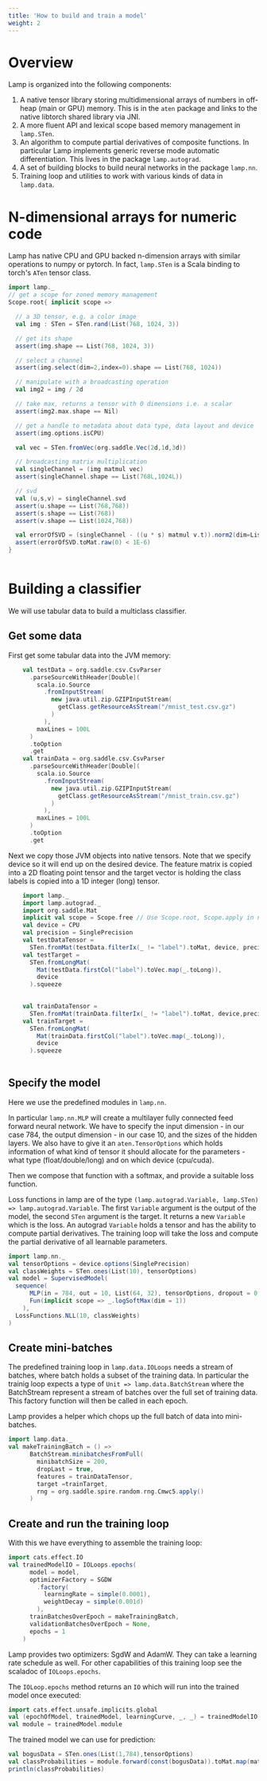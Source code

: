 ```yaml
---
title: 'How to build and train a model'
weight: 2
---
```


# Overview

Lamp is organized into the following components:

1. A native tensor library storing multidimensional arrays of numbers in off-heap (main or GPU) memory. This is in the `aten` package and links to the native libtorch shared library via JNI. 
2. A more fluent API and lexical scope based memory management in `lamp.STen`. 
3. An algorithm to compute partial derivatives of composite functions. In particular Lamp implements generic reverse mode automatic differentiation. This lives in the package `lamp.autograd`.
5. A set of building blocks to build neural networks in the package `lamp.nn`.
6. Training loop and utilities to work with various kinds of data in `lamp.data`.

# N-dimensional arrays for numeric code

Lamp has native CPU and GPU backed n-dimension arrays with similar operations to numpy or pytorch. 
In fact, `lamp.STen` is a Scala binding to torch's `ATen` tensor class.

```scala mdoc 
import lamp._
// get a scope for zoned memory management
Scope.root{ implicit scope =>

  // a 3D tensor, e.g. a color image
  val img : STen = STen.rand(List(768, 1024, 3))

  // get its shape
  assert(img.shape == List(768, 1024, 3))

  // select a channel
  assert(img.select(dim=2,index=0).shape == List(768, 1024))

  // manipulate with a broadcasting operation
  val img2 = img / 2d

  // take max, returns a tensor with 0 dimensions i.e. a scalar
  assert(img2.max.shape == Nil)

  // get a handle to metadata about data type, data layout and device
  assert(img.options.isCPU)

  val vec = STen.fromVec(org.saddle.Vec(2d,1d,3d))

  // broadcasting matrix multiplication
  val singleChannel = (img matmul vec)
  assert(singleChannel.shape == List(768L,1024L))

  // svd
  val (u,s,v) = singleChannel.svd
  assert(u.shape == List(768,768))
  assert(s.shape == List(768))
  assert(v.shape == List(1024,768))

  val errorOfSVD = (singleChannel - ((u * s) matmul v.t)).norm2(dim=List(0,1), keepDim=false)
  assert(errorOfSVD.toMat.raw(0) < 1E-6)
} 



```

# Building a classifier

We will use tabular data to build a multiclass classifier.

## Get some data

First get some tabular data into the JVM memory:

```scala mdoc:reset
    val testData = org.saddle.csv.CsvParser
      .parseSourceWithHeader[Double](
        scala.io.Source
          .fromInputStream(
            new java.util.zip.GZIPInputStream(
              getClass.getResourceAsStream("/mnist_test.csv.gz")
            )
          ),
        maxLines = 100L
      )
      .toOption
      .get
    val trainData = org.saddle.csv.CsvParser
      .parseSourceWithHeader[Double](
        scala.io.Source
          .fromInputStream(
            new java.util.zip.GZIPInputStream(
              getClass.getResourceAsStream("/mnist_train.csv.gz")
            )
          ),
        maxLines = 100L
      )
      .toOption
      .get
```

Next we copy those JVM objects into native tensors. Note that we specify device so it will end up on the desired device.
The feature matrix is copied into a 2D floating point tensor and the target vector is holding the class labels is copied into a 1D integer (long) tensor.
```scala mdoc
    import lamp._
    import lamp.autograd._
    import org.saddle.Mat
    implicit val scope = Scope.free // Use Scope.root, Scope.apply in non-doc code
    val device = CPU
    val precision = SinglePrecision
    val testDataTensor =
      STen.fromMat(testData.filterIx(_ != "label").toMat, device, precision)
    val testTarget = 
      STen.fromLongMat(
        Mat(testData.firstCol("label").toVec.map(_.toLong)),
        device
      ).squeeze
    

    val trainDataTensor =
      STen.fromMat(trainData.filterIx(_ != "label").toMat, device,precision)
    val trainTarget = 
      STen.fromLongMat(
        Mat(trainData.firstCol("label").toVec.map(_.toLong)),
        device
      ).squeeze
    
```

## Specify the model

Here we use the predefined modules in `lamp.nn`. 

In particular `lamp.nn.MLP` will create a multilayer
fully connected feed forward neural network. We have to specify the input dimension - in our case 784,
the output dimension - in our case 10, and the sizes of the hidden layers. 
We also have to give it an `aten.TensorOptions` which holds information of what kind of tensor it should allocate for the parameters - what type (float/double/long) and on which device (cpu/cuda).

Then we compose that function with a softmax, and provide a suitable loss function. 

Loss functions in lamp are of the type `(lamp.autograd.Variable, lamp.STen) => lamp.autograd.Variable`. The first `Variable` argument is the output of the model, the second `STen` argument is the target. It returns a new `Variable` which is the loss. An autograd `Variable` holds a tensor and has the ability to compute partial derivatives. The training loop will take the loss and compute the partial derivative of all learnable parameters.



```scala mdoc
import lamp.nn._
val tensorOptions = device.options(SinglePrecision)
val classWeights = STen.ones(List(10), tensorOptions)
val model = SupervisedModel(
  sequence(
      MLP(in = 784, out = 10, List(64, 32), tensorOptions, dropout = 0.2),
      Fun(implicit scope => _.logSoftMax(dim = 1))
    ),
  LossFunctions.NLL(10, classWeights)
)
```

## Create mini-batches

The predefined training loop in `lamp.data.IOLoops` needs a stream of batches, where batch holds a subset of the training data.
In particular the trainig loop expects a type of `Unit => lamp.data.BatchStream` 
where the BatchStream represent a stream of batches over the full set of training data. 
This factory function will then be called in each epoch.

Lamp provides a helper which chops up the full batch of data into mini-batches.
```scala mdoc
import lamp.data._
val makeTrainingBatch = () =>
      BatchStream.minibatchesFromFull(
        minibatchSize = 200,
        dropLast = true,
        features = trainDataTensor,
        target =trainTarget,
        rng = org.saddle.spire.random.rng.Cmwc5.apply()
      )
```

## Create and run the training loop

With this we have everything to assemble the training loop:

```scala mdoc
import cats.effect.IO
val trainedModelIO = IOLoops.epochs(
      model = model,
      optimizerFactory = SGDW
        .factory(
          learningRate = simple(0.0001),
          weightDecay = simple(0.001d)
        ),
      trainBatchesOverEpoch = makeTrainingBatch,
      validationBatchesOverEpoch = None,
      epochs = 1
    )
```

Lamp provides two optimizers: SgdW and AdamW. They can take a learning rate schedule as well.
For other capabilities of this training loop see the scaladoc of `IOLoops.epochs`.

The `IOLoop.epochs` method returns an `IO` which will run into the trained model once executed:

```scala mdoc
import cats.effect.unsafe.implicits.global
val (epochOfModel, trainedModel, learningCurve, _, _) = trainedModelIO.unsafeRunSync()
val module = trainedModel.module
```

The trained model we can use for prediction:
```scala mdoc
val bogusData = STen.ones(List(1,784),tensorOptions)
val classProbabilities = module.forward(const(bogusData)).toMat.map(math.exp)
println(classProbabilities)
```

